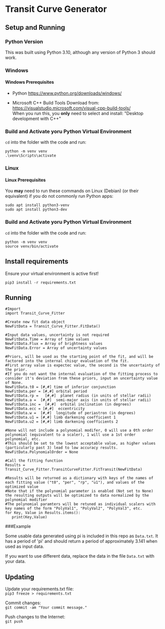 # Transit Curve Generator

## Setup and Running

### Python Version

This was built using Python 3.10, although any version of Python 3 should work.

### Windows
#### Windows Prerequisites
 - Python
https://www.python.org/downloads/windows/

 - Microsoft C++ Build Tools
Download from: https://visualstudio.microsoft.com/visual-cpp-build-tools/  
When you run this, you **only** need to select and install:
"Desktop development with C++"

### Build and Activate yoru Python Virtual Environment
`cd` into the folder with the code and run:
```
python -m venv venv
.\venv\Scripts\activate
```

### Linux
#### Linux Prerequisites
You **may** need to run these commands on Linux (Debian) (or their equivalent) if you do not commonly run Python apps:

```
sudo apt install python3-venv
sudo apt install python3-dev
```

### Build and Activate yoru Python Virtual Environment
`cd` into the folder with the code and run:
```
python -m venv venv
source venv/bin/activate
```

## Install requirements
Ensure your virtual environment is active first!
```
pip3 install -r requirements.txt
```

## Running

```
#Import
import Transit_Curve_Fitter

#Create new fit data object
NewFitData = Transit_Curve_Fitter.FitData()

#Input data values, uncertainty is not required
NewFitData.Time = Array of time values
NewFitData.Flux = Array of brightness values
NewFitData.Error = Array of uncertainty values

#Priors, will be used as the starting point of the fit, and will be factored into the internal chisqr evaluation of the fit.
#First array value is expectec value, the second is the uncertainty of the prior.
#If you do not want the internal evaluation of the fitting process to consider it's deviation from these priors, input an uncertainty value of None.
NewFitData.t0 = [#,#] time of inferior conjunction
NewFitData.per = [#,#] orbital period
NewFitData.rp =   [#,#]  planet radius (in units of stellar radii)
NewFitData.a =  [#,#]  semi-major axis (in units of stellar radii)
NewFitData.inc =  [#,#]  orbital inclination (in degrees)
NewFitData.ecc = [#,#]  eccentricity
NewFitData.w =  [#,#]  longitude of periastron (in degrees)
NewFitData.u1 = [#,#] limb darkening coefficient 1
NewFitData.u2 = [#,#] limb darkening coefficients 2

#None will not include a polynomial modifer, 0 will use a 0th order polynomial (equivalent to a scaler), 1 will use a 1st order polynomial, etc.
#This should be set to the lowest acceptable value, as higher values (particularly past 3) lead to low accuracy results.
NewFitData.PolynomialOrder = None

#Call the fitting function
Results = Transit_Curve_Fitter.TransitCurveFitter.FitTransit(NewFitData)

#Results will be returned as a dictionary with keys of the names of each fitting value ("t0", "per", "rp", "u1"), and values of the optimized value
#Note that if the polynomial parameter is enabled (Not set to None) the resulting outputs will be optimized to data normalized by the polynomial modifier
#The polynomial paramters will be retuned as individual scalers with key names of the form "PolyVal1", "PolyVal2", "PolyVal3", etc.
for Key, Value in Results.items():
   print(Key,Value)
```

###Example

Some usable data generated using pi is included in this repo as `Data.txt`. It has a period of 'pi' and should return a period of approximately 3.141 when used as input data.

If you want to use different data, replace the data in the file `Data.txt` with your data.

## Updating
Update your requirements.txt file:  
`pip3 freeze > requirements.txt`

Commit changes:  
`git commit -am "Your commit message."`

Push changes to the Internet:  
`git push`
